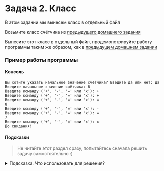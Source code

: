 # Задача 2. Класс
В этом задании мы вынесем класс в отдельный файл

Возьмите класс счётчика из [предыдущего домашнего задания](../../03/02)

Вынесите этот класс в отдельный файл, продемонстрируйте работу программы таким же образом, как в [предыдущем домашнем задании](../../03/02)

### Пример работы программы
#### Консоль
```
Вы хотите указать начальное значение счётчика? Введите да или нет: да
Введите начальное значение счётчика: 6
Введите команду ('+', '-', '=' или 'x'): +
Введите команду ('+', '-', '=' или 'x'): +
Введите команду ('+', '-', '=' или 'x'): =
8
Введите команду ('+', '-', '=' или 'x'): -
Введите команду ('+', '-', '=' или 'x'): =
7
Введите команду ('+', '-', '=' или 'x'): x
До свидания!
```
#### Подсказки

> Не читайте этот раздел сразу, попытайтесь сначала решить задачу самостоятельно :)

<details>

<summary>Подсказка. Что использовать для решения?</summary>

Для указанного класса создайте два файла - `.cpp` и `.h`

В заголовочном файле разместите определение класса с объявлениями его членов

В файле исходного кода разместите определения членов класса

Не забудьте подключить заголовочный файл в соответствующий файл исходного кода и в основной файл

Не забудьте защиту от двойного подключения в заголовочном файле

</details>